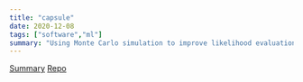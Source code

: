 ```yaml
---
title: "capsule"
date: 2020-12-08
tags: ["software","ml"]
summary: "Using Monte Carlo simulation to improve likelihood evaluation."
---
```


[Summary](https://wandb.ai/maximsmol/proj-google_stacked_capsule_autoencoders/reports/Semantic-Convolutions-ML-B---VmlldzozNTc3NTI)
[Repo](https://github.com/mlberkeley/semantic-convs)
